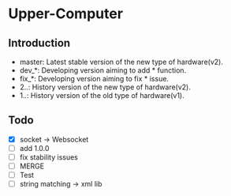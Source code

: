 # Upper-Computer

## Introduction
- master: Latest stable version of the new type of hardware(v2).
- dev_*: Developing version aiming to add * function.
- fix_*: Developing version aiming to fix * issue.
- 2.*.*: History version of the new type of hardware(v2).
- 1.*.*: History version of the old type of hardware(v1).

## Todo
- [x] socket -> Websocket
- [ ] add 1.0.0
- [ ] fix stability issues
- [ ] MERGE
- [ ] Test
- [ ] string matching -> xml lib
